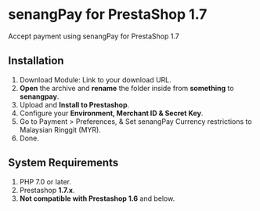 # senangPay for PrestaShop 1.7
Accept payment using senangPay for PrestaShop 1.7

## Installation
1. Download Module: Link to your download URL.
1. **Open** the archive and **rename** the folder inside from **something** to **senangpay**.
1. Upload and **Install to Prestashop**.
1. Configure your **Environment, Merchant ID & Secret Key**.
1. Go to Payment > Preferences, & Set senangPay Currency restrictions to Malaysian Ringgit (MYR).
1. Done.

## System Requirements
1. PHP 7.0 or later.
1. Prestashop **1.7.x**.
1. **Not compatible with Prestashop 1.6** and below.
